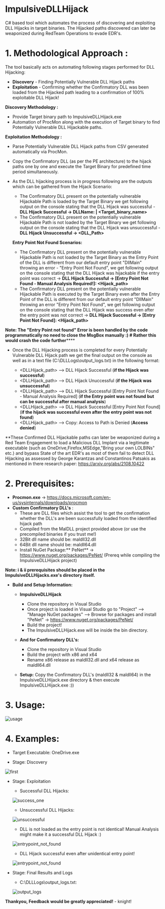 # ImpulsiveDLLHijack

C# based tool which automates the process of discovering and exploiting DLL Hijacks in target binaries. The Hijacked paths discovered can later be weaponized during RedTeam Operations to evade EDR's.

# 1. Methodological Approach :

The tool basically acts on automating following stages performed for DLL Hijacking:

- **Discovery** - Finding Potentially Vulnerable DLL Hijack paths
- **Exploitation** - Confirming whether the Confirmatory DLL was been loaded from the Hijacked path leading to a confirmation of 100% exploitable DLL Hijack!

**Discovery Methodology :**

- Provide Target binary path to ImpulsiveDLLHijack.exe
- Automation of ProcMon along with the execution of Target binary to find Potentially Vulnerable DLL Hijackable paths.

**Exploitation Methodology :**

- Parse Potentially Vulnerable DLL Hijack paths from CSV generated automatically via ProcMon.
- Copy the Confirmatory DLL (as per the PE architecture) to the hijack paths one by one and execute the Target Binary for predefined time period simultaneously.
- As the DLL hijacking process is in progress following are the outputs which can be gathered from the Hijack Scenario:
	* The Confirmatory DLL present on the potentially vulnerable Hijackable Path is loaded by the Target Binary we get following output on the console stating that the DLL Hijack was successful - **DLL Hijack Successful -> DLLName: <DLLname> | <Target_binary_name>**
	* The Confirmatory DLL present on the potentially vulnerable Hijackable Path is not loaded by the Target Binary we get following output on the console stating that the DLL Hijack was unsuccessful - **DLL Hijack Unsuccessful -> <DLL_Path>**

	**Entry Point Not Found Scenarios:**

	-  The Confirmatory DLL present on the potentially vulnerable Hijackable Path is not loaded by the Target Binary as the Entry Point of the DLL is 				   different from our default entry point "DllMain" throwing an error - "Entry Point Not Found", we get following output on the console stating that the                              DLL Hijack was hijackable if the entry point was correct -> **DLL Hijack Successful -> [Entry Point Not Found - Manual Analysis Required!]: <Hijack_path>**
	- The Confirmatory DLL present on the potentially vulnerable Hijackable Path is executed by the Target Binary even after the Entry Point of the DLL is 		    different from our default entry point "DllMain" throwing an error "Entry Point Not Found", we get following output on the console stating that the DLL Hijack was success even after the entry point was not correct -> **DLL Hijack Successful -> [Entry Point Not Found]: <Hijack_path>**

**Note: The "Entry Point not found" Error is been handled by the code programmatically no need to close the MsgBox manually :) # Rather this would crash the code further******

- Once the DLL Hijacking process is completed for every Potentially Vulnerable DLL Hijack path we get the final output on the console as well as in a text file (C:\DLLLogs\output_logs.txt) in the following format:

	- <DLLHijack_path> --> DLL Hijack Successful (**if the Hijack was successful**)
	- <DLLHijack_path> --> DLL Hijack Unuccessful (**if the Hijack was unsuccessful**)
	- <DLLHijack_path> --> DLL Hijack Successful [Entry Point Not Found - Manual Analysis Required] (**if the Entry point was not found but can be successful after manual analysis**)
	- <DLLHijack_path> --> DLL Hijack Successful [Entry Point Not Found] (**if the hijack was successful even after the entry point was not found**)
	- <DLLHijack_path> --> Copy: Access to Path is Denied (**Access denied**)

**These Confirmed DLL Hijackable paths can later be weaponized during a Red Team Engagement to load a Malicious DLL Implant via a legitimate executable (such as OneDrive,Firefox,MSEdge,"Bring your own LOLBINs" etc.) and bypass State of the art EDR's as most of them fail to detect DLL Hijacking as assessed by George Karantzas and Constantinos Patsakis as mentioned in there research paper: https://arxiv.org/abs/2108.10422


		
# 2. Prerequisites:

- **Procmon.exe**  -> https://docs.microsoft.com/en-us/sysinternals/downloads/procmon
- **Custom Confirmatory DLL's** :
	- These are DLL files which assist the tool to get the confirmation whether the DLL's are been successfully loaded from the identified hijack path 
	- Compiled from the MalDLL project provided above (or use the precompiled binaries if you trust me!)
	- 32Bit dll name should be: maldll32.dll
	- 64Bit dll name should be: maldll64.dll
	- Install NuGet Package:** PeNet** -> https://www.nuget.org/packages/PeNet/ (Prereq while compiling the ImpulsiveDLLHijack project)

**Note: i & ii prerequisites should be placed in the ImpulsiveDLLHijacks.exe's directory itself.**

- **Build and Setup Information:**

	- **ImpulsiveDLLHijack**

		- Clone the repository in Visual Studio
		- Once project is loaded in Visual Studio go to "Project" --> "Manage NuGet packages"  --> Browse for packages and install "PeNet" -> https://www.nuget.org/packages/PeNet/
		- Build the project!
		- The ImpulsiveDLLHijack.exe will be inside the bin directory.

	- **And for Confirmatory DLL's:**

		- Clone the repository in Visual Studio
		- Build the project with x86 and x64
		- Rename x86 release as maldll32.dll and x64 release as maldll64.dll

	- **Setup:** Copy the Confirmatory DLL's (maldll32 & maldll64) in the ImpulsiveDLLHijack.exe directory & then execute ImpulsiveDLLHijack.exe :))

# 3. Usage:

![usage](https://user-images.githubusercontent.com/60843949/132341238-c6e0cad4-dfc1-4d8e-a011-73df17b652d6.PNG)

# 4. Examples:

- Target Executable: OneDrive.exe

- Stage: Discovery

![first](https://user-images.githubusercontent.com/60843949/132492019-6dbb30aa-658f-4642-b9bd-69036d2d081a.PNG)

- Stage: Exploitation

	- Successful DLL Hijacks:

	![success_one](https://user-images.githubusercontent.com/60843949/132493144-78072724-c2c0-4390-b761-7bfb9abfcb5b.PNG)

	- Unsuccessful DLL Hijacks:

	![unsuccessful](https://user-images.githubusercontent.com/60843949/132493860-d9df5fff-6cbc-4785-88a2-92d27cf128e2.PNG)

	- DLL is not loaded as the entry point is not identical! Manual Analysis might make it a successful DLL Hijack :)

	![entrypoint_not_found](https://user-images.githubusercontent.com/60843949/132494965-9d3b302b-360c-48b1-b2a4-ec950fddd893.PNG)

	- DLL Hijack successful even after unidentical entry point!

	![entrypoint_not_found](https://user-images.githubusercontent.com/60843949/132494965-9d3b302b-360c-48b1-b2a4-ec950fddd893.PNG)

- Stage: Final Results and Logs

	- C:\DLLLogs\output_logs.txt:

	![output_logs](https://user-images.githubusercontent.com/60843949/132496859-808bb809-9230-4aee-afef-fe71ef03e8b5.PNG)


**Thankyou, Feedback would be greatly appreciated!** - knight!







	


